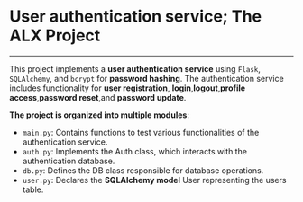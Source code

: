 # User authentication service; The ALX Project
--------------
This project implements a __user authentication service__ using `Flask`, 
`SQLAlchemy`, and `bcrypt` for __password hashing__. 
The authentication service includes functionality for 
__user registration__, __login__,__logout__,__profile access__,__password reset__,and __password update__.


__The project is organized into multiple modules__:

- `main.py`: Contains functions to test various functionalities of the authentication service.
- `auth.py`: Implements the Auth class, which interacts with the authentication database.
- `db.py`: Defines the DB class responsible for database operations.
- `user.py`: Declares the __SQLAlchemy model__ User representing the users table.
